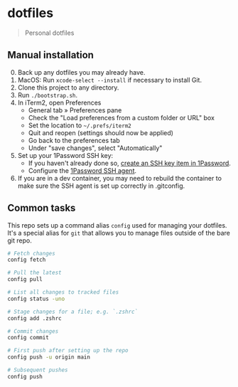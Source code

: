 # dotfiles

> Personal dotfiles

## Manual installation

0. Back up any dotfiles you may already have.
1. MacOS: Run `xcode-select --install` if necessary to install Git.
2. Clone this project to any directory.
3. Run `./bootstrap.sh`.
4. In iTerm2, open Preferences
   - General tab » Preferences pane
   - Check the "Load preferences from a custom folder or URL" box
   - Set the location to `~/.prefs/iterm2`
   - Quit and reopen (settings should now be applied)
   - Go back to the preferences tab
   - Under "save changes", select "Automatically"
5. Set up your 1Password SSH key:
   - If you haven't already done so, [create an SSH key item in 1Password](https://developer.1password.com/docs/ssh/manage-keys/).
   - Configure the [1Password SSH agent](https://developer.1password.com/docs/ssh/agent).
6. If you are in a dev container, you may need to rebuild the container to make sure the SSH agent is set up correctly in .gitconfig.

## Common tasks

This repo sets up a command alias `config` used for managing your dotfiles. It's a special alias for `git` that allows you to manage files outside of the bare git repo.

```bash
# Fetch changes
config fetch

# Pull the latest
config pull

# List all changes to tracked files
config status -uno

# Stage changes for a file; e.g. `.zshrc`
config add .zshrc

# Commit changes
config commit

# First push after setting up the repo
config push -u origin main

# Subsequent pushes
config push
```

